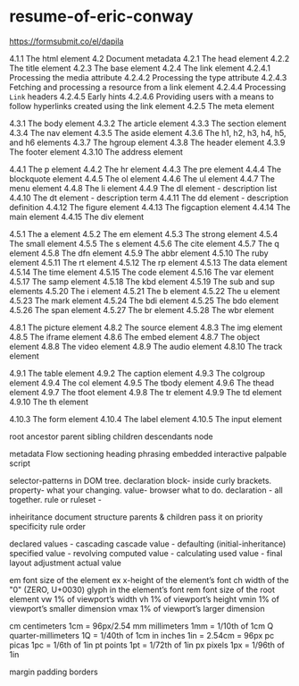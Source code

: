 # resume-of-eric-conway

<!--use FormSubmit in contact me section-->
https://formsubmit.co/el/dapila

<!-- 4.1 The document element -->  
4.1.1 The html element
4.2 Document metadata
4.2.1 The head element
4.2.2 The title element
4.2.3 The base element
4.2.4 The link element
4.2.4.1 Processing the media attribute
4.2.4.2 Processing the type attribute
4.2.4.3 Fetching and processing a resource from a link element
4.2.4.4 Processing `Link` headers
4.2.4.5 Early hints
4.2.4.6 Providing users with a means to follow hyperlinks created using the link element
4.2.5 The meta element

<!-- 4.3 Sections -->
4.3.1 The body element
4.3.2 The article element
4.3.3 The section element
4.3.4 The nav element
4.3.5 The aside element
4.3.6 The h1, h2, h3, h4, h5, and h6 elements
4.3.7 The hgroup element
4.3.8 The header element
4.3.9 The footer element
4.3.10 The address element 

<!-- 4.4 Grouping content--> 
4.4.1 The p element
4.4.2 The hr element
4.4.3 The pre element
4.4.4 The blockquote element
4.4.5 The ol element
4.4.6 The ul element
4.4.7 The menu element
4.4.8 The li element
4.4.9 The dl element - description list
4.4.10 The dt element - description term 
4.4.11 The dd element - description definition
4.4.12 The figure element
4.4.13 The figcaption element
4.4.14 The main element
4.4.15 The div element

<!--4.5 Text-level semantics--> 
4.5.1 The a element
4.5.2 The em element
4.5.3 The strong element
4.5.4 The small element
4.5.5 The s element
4.5.6 The cite element
4.5.7 The q element
4.5.8 The dfn element
4.5.9 The abbr element
4.5.10 The ruby element
4.5.11 The rt element
4.5.12 The rp element
4.5.13 The data element
4.5.14 The time element
4.5.15 The code element
4.5.16 The var element
4.5.17 The samp element
4.5.18 The kbd element
4.5.19 The sub and sup elements
4.5.20 The i element
4.5.21 The b element
4.5.22 The u element
4.5.23 The mark element
4.5.24 The bdi element
4.5.25 The bdo element
4.5.26 The span element
4.5.27 The br element
4.5.28 The wbr element

<!--4.8 Embedded content--> 
4.8.1 The picture element
4.8.2 The source element
4.8.3 The img element
4.8.5 The iframe element
4.8.6 The embed element
4.8.7 The object element
4.8.8 The video element
4.8.9 The audio element
4.8.10 The track element

<!--4.9 Tabular data--> 
4.9.1 The table element
4.9.2 The caption element
4.9.3 The colgroup element
4.9.4 The col element
4.9.5 The tbody element
4.9.6 The thead element
4.9.7 The tfoot element
4.9.8 The tr element
4.9.9 The td element
4.9.10 The th element

<!--4.10 Forms--> 
4.10.3 The form element
4.10.4 The label element
4.10.5 The input element

<!-- html document tree -->
root 
ancestor 
parent 
sibling 
children 
descendants 
node 

<!--html content-->
metadata 
Flow 
sectioning 
heading 
phrasing
embedded 
interactive 
palpable 
script 

<!--user agent style sheets-->
selector-patterns in DOM tree.
declaration block- inside curly brackets. 
property- what your changing. 
value- browser what to do. 
declaration - all together. 
rule or ruleset - 

<!--css big word alert-->
inheiritance 
document structure 
parents & children 
pass it on 
priority
specificity 
rule order 

<!--units and computed values-->
declared values - cascading 
cascade value - defaulting (initial-inheritance) 
specified value - revolving 
computed value - calculating 
used value - final layout adjustment 
actual value

<!--Relative Units-->
em	font size of the element
ex	x-height of the element’s font
ch	width of the "0" (ZERO, U+0030) glyph in the element’s font
rem	font size of the root element
vw	1% of viewport’s width
vh	1% of viewport’s height
vmin	1% of viewport’s smaller dimension
vmax	1% of viewport’s larger dimension

<!--Absolute units--> 
cm	centimeters	1cm = 96px/2.54
mm	millimeters	1mm = 1/10th of 1cm
Q	quarter-millimeters	1Q = 1/40th of 1cm
in	inches	1in = 2.54cm = 96px
pc	picas	1pc = 1/6th of 1in
pt	points	1pt = 1/72th of 1in
px	pixels	1px = 1/96th of 1in

<!--box sizing-->
margin 
padding
borders